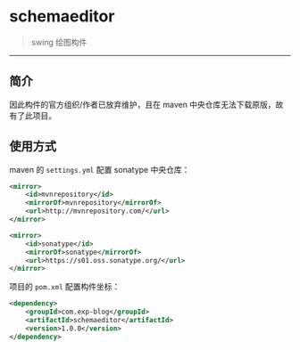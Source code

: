 # schemaeditor

> swing 绘图构件

------

## 简介

因此构件的官方组织/作者已放弃维护，且在 maven 中央仓库无法下载原版，故有了此项目。


## 使用方式

maven 的 `settings.yml` 配置 sonatype 中央仓库：

```xml
<mirror>
    <id>mvnrepository</id>
    <mirrorOf>mvnrepository</mirrorOf>
    <url>http://mvnrepository.com/</url>
</mirror>

<mirror>
    <id>sonatype</id>
    <mirrorOf>sonatype</mirrorOf>
    <url>https://s01.oss.sonatype.org/</url>
</mirror>
```

项目的 `pom.xml` 配置构件坐标：

```xml
<dependency>
    <groupId>com.exp-blog</groupId>
    <artifactId>schemaeditor</artifactId>
    <version>1.0.0</version>
</dependency>
```
